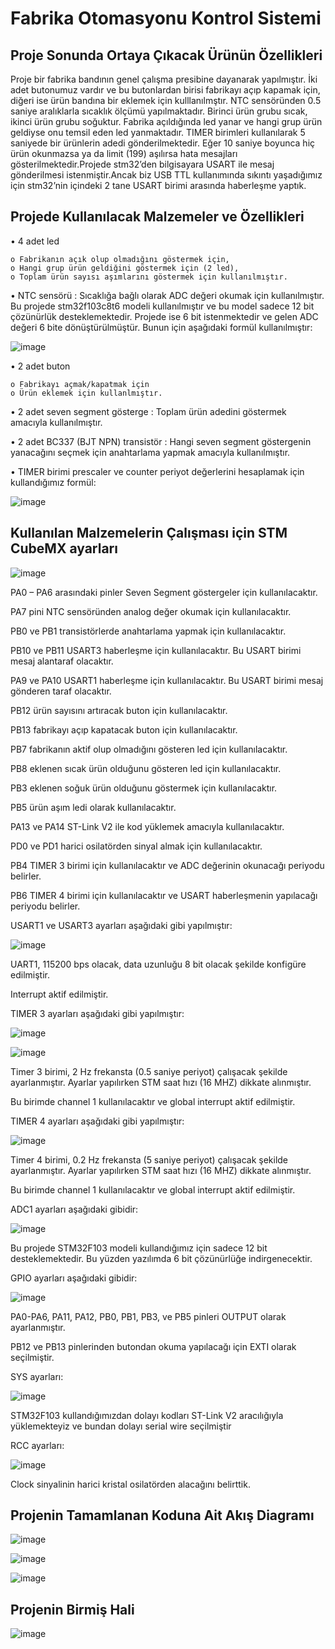 # Fabrika Otomasyonu Kontrol Sistemi
## Proje Sonunda Ortaya Çıkacak Ürünün Özellikleri
Proje bir fabrika bandının genel çalışma presibine dayanarak yapılmıştır. İki adet butonumuz vardır ve bu butonlardan
birisi fabrikayı açıp kapamak için, diğeri ise ürün bandına bir eklemek için kulllanılmştır. NTC sensöründen 0.5 saniye
aralıklarla sıcaklık ölçümü yapılmaktadır. Birinci ürün grubu sıcak, ikinci ürün grubu soğuktur. Fabrika açıldığında led
yanar ve hangi grup ürün geldiyse onu temsil eden led yanmaktadır. TIMER birimleri kullanılarak 5 saniyede bir
ürünlerin adedi gönderilmektedir. Eğer 10 saniye boyunca hiç ürün okunmazsa ya da limit (199) aşılırsa hata mesajları
gösterilmektedir.Projede stm32’den bilgisayara USART ile mesaj gönderilmesi istenmiştir.Ancak biz USB TTL
kullanımında sıkıntı yaşadığımız için stm32’nin içindeki 2 tane USART birimi arasında haberleşme yaptık.

## Projede Kullanılacak Malzemeler ve Özellikleri
• 4 adet led

    o Fabrikanın açık olup olmadığını göstermek için,
    o Hangi grup ürün geldiğini göstermek için (2 led),
    o Toplam ürün sayısı aşımlarını göstermek için kullanılmıştır.
    
• NTC sensörü : Sıcaklığa bağlı olarak ADC değeri okumak için kullanılmıştır. Bu projede stm32f103c8t6 modeli
kullanılmıştır ve bu model sadece 12 bit çözünürlük desteklemektedir. Projede ise 6 bit istenmektedir ve gelen
ADC değeri 6 bite dönüştürülmüştür. Bunun için aşağıdaki formül kullanılmıştır:

![image](https://user-images.githubusercontent.com/61049743/94344563-f429bd00-0028-11eb-98ce-1b6f9cbdf4e7.png)
    
• 2 adet buton

    o Fabrikayı açmak/kapatmak için
    o Ürün eklemek için kullanlmıştır.
    
• 2 adet seven segment gösterge : Toplam ürün adedini göstermek amacıyla kullanılmıştır.

• 2 adet BC337 (BJT NPN) transistör : Hangi seven segment göstergenin yanacağını seçmek için anahtarlama
yapmak amacıyla kullanılmıştır.

• TIMER birimi prescaler ve counter periyot değerlerini hesaplamak için kullandığımız formül:

![image](https://user-images.githubusercontent.com/61049743/94344607-394def00-0029-11eb-8a89-d3b0ca152319.png)

## Kullanılan Malzemelerin Çalışması için STM CubeMX ayarları
![image](https://user-images.githubusercontent.com/61049743/94344657-731ef580-0029-11eb-8f8a-bd0c290ab0c6.png)

PA0 – PA6 arasındaki pinler Seven Segment göstergeler
için kullanılacaktır.

PA7 pini NTC sensöründen analog değer okumak için
kullanılacaktır.

PB0 ve PB1 transistörlerde anahtarlama yapmak için
kullanılacaktır.

PB10 ve PB11 USART3 haberleşme için kullanılacaktır.
Bu USART birimi mesaj alantaraf olacaktır.

PA9 ve PA10 USART1 haberleşme için kullanılacaktır.
Bu USART birimi mesaj gönderen taraf olacaktır.

PB12 ürün sayısını artıracak buton için kullanılacaktır.

PB13 fabrikayı açıp kapatacak buton için kullanılacaktır.

PB7 fabrikanın aktif olup olmadığını gösteren led için
kullanılacaktır.

PB8 eklenen sıcak ürün olduğunu gösteren led için
kullanılacaktır.

PB3 eklenen soğuk ürün olduğunu göstermek için
kullanılacaktır.

PB5 ürün aşım ledi olarak kullanılacaktır.

PA13 ve PA14 ST-Link V2 ile kod yüklemek amacıyla
kullanılacaktır.

PD0 ve PD1 harici osilatörden sinyal almak için
kullanılacaktır.

PB4 TIMER 3 birimi için kullanılacaktır ve ADC değerinin
okunacağı periyodu belirler.

PB6 TIMER 4 birimi için kullanılacaktır ve USART
haberleşmenin yapılacağı periyodu belirler.

USART1 ve USART3 ayarları aşağıdaki gibi yapılmıştır:

![image](https://user-images.githubusercontent.com/61049743/94344776-49b29980-002a-11eb-9a2a-3d5a369d932e.png)

UART1, 115200 bps olacak, data uzunluğu 8 bit olacak
şekilde konfigüre edilmiştir.

Interrupt aktif edilmiştir.

TIMER 3 ayarları aşağıdaki gibi yapılmıştır:

![image](https://user-images.githubusercontent.com/61049743/94344809-82eb0980-002a-11eb-8314-76334a74819b.png)

![image](https://user-images.githubusercontent.com/61049743/94344823-9b5b2400-002a-11eb-83ea-06d637d8139c.png)

Timer 3 birimi, 2 Hz frekansta (0.5 saniye periyot)
çalışacak şekilde ayarlanmıştır. Ayarlar yapılırken STM
saat hızı (16 MHZ) dikkate alınmıştır.

Bu birimde channel 1 kullanılacaktır ve global interrupt
aktif edilmiştir.

TIMER 4 ayarları aşağıdaki gibi yapılmıştır:

![image](https://user-images.githubusercontent.com/61049743/94344848-d9f0de80-002a-11eb-8414-fd6c46244e53.png)

Timer 4 birimi, 0.2 Hz frekansta (5 saniye periyot)
çalışacak şekilde ayarlanmıştır. Ayarlar yapılırken STM
saat hızı (16 MHZ) dikkate alınmıştır.

Bu birimde channel 1 kullanılacaktır ve global interrupt
aktif edilmiştir.

ADC1 ayarları aşağıdaki gibidir:

![image](https://user-images.githubusercontent.com/61049743/94344868-0a387d00-002b-11eb-8cf4-a81cfaabc52a.png)

Bu projede STM32F103 modeli kullandığımız için
sadece 12 bit desteklemektedir. Bu yüzden yazılımda 6
bit çözünürlüğe indirgenecektir.

GPIO ayarları aşağıdaki gibidir:

![image](https://user-images.githubusercontent.com/61049743/94344885-2805e200-002b-11eb-84a5-c6dc05e19469.png)

PA0-PA6, PA11, PA12, PB0, PB1, PB3, ve PB5 pinleri
OUTPUT olarak ayarlanmıştır.

PB12 ve PB13 pinlerinden butondan okuma yapılacağı
için EXTI olarak seçilmiştir.

SYS ayarları:

![image](https://user-images.githubusercontent.com/61049743/94344913-4835a100-002b-11eb-954e-5d70f0d9215b.png)

STM32F103 kullandığımızdan dolayı kodları ST-Link V2
aracılığıyla yüklemekteyiz ve bundan dolayı serial wire
seçilmiştir

RCC ayarları:

![image](https://user-images.githubusercontent.com/61049743/94344935-66030600-002b-11eb-9c27-f0bf3dd009e6.png)

Clock sinyalinin harici kristal osilatörden alacağını
belirttik.

## Projenin Tamamlanan Koduna Ait Akış Diagramı
![image](https://user-images.githubusercontent.com/61049743/94344968-977bd180-002b-11eb-96e4-edb0b8e0df18.png)

![image](https://user-images.githubusercontent.com/61049743/94344992-b11d1900-002b-11eb-8513-db46dc279d7c.png)

![image](https://user-images.githubusercontent.com/61049743/94345009-ca25ca00-002b-11eb-8a77-2db3702c6c3c.png)

## Projenin Birmiş Hali
![image](https://user-images.githubusercontent.com/61049743/94345050-0527fd80-002c-11eb-84cb-3af82d4cb3f5.png)
